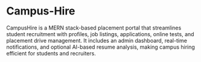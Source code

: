 # Campus-Hire
CampusHire is a MERN stack-based placement portal that streamlines student recruitment with profiles, job listings, applications, online tests, and placement drive management. It includes an admin dashboard, real-time notifications, and optional AI-based resume analysis, making campus hiring efficient for students and recruiters. 
